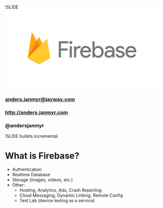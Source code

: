 !SLIDE
![](./firebase-logo.png)
### anders.janmyr@jayway.com
### http://anders.janmyr.com
### @andersjanmyr


!SLIDE bullets incremental
# What is Firebase?

* Authentication
* Realtime Database
* Storage (images, videos, etc.)
* Other:
  - Hosting, Analytics, Ads, Crash Reporting
  - Cloud Messaging, Dynamic Linking, Remote Config
  - Test Lab (device testing as a service)

